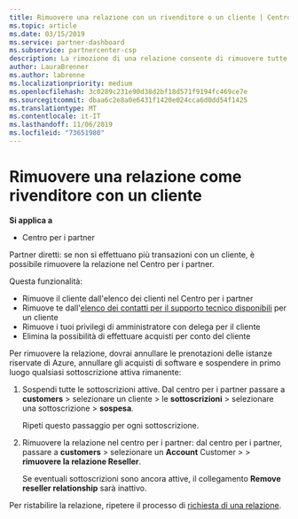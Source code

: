 ```yaml
---
title: Rimuovere una relazione con un rivenditore o un cliente | Centro per i partner
ms.topic: article
ms.date: 03/15/2019
ms.service: partner-dashboard
ms.subservice: partnercenter-csp
description: La rimozione di una relazione consente di rimuovere tutte le relazioni di business chiuse dalla vista nel Centro per i partner.
author: LauraBrenner
ms.author: labrenne
ms.localizationpriority: medium
ms.openlocfilehash: 3c0289c231e90d38d2bf18d571f9194fc469ce7e
ms.sourcegitcommit: dbaa6c2e8a0e6431f1420e024cca6d0dd54f1425
ms.translationtype: MT
ms.contentlocale: it-IT
ms.lasthandoff: 11/06/2019
ms.locfileid: "73651980"
---
```

# <a name="remove-a-reseller-relationship-with-a-customer"></a>Rimuovere una relazione come rivenditore con un cliente

**Si applica a**

-   Centro per i partner

Partner diretti: se non si effettuano più transazioni con un cliente, è possibile rimuovere la relazione nel Centro per i partner. 

Questa funzionalità:
*  Rimuove il cliente dall'elenco dei clienti nel Centro per i partner
*  Rimuove te dall'[elenco dei contatti per il supporto tecnico disponibili](assign-support-contacts.md) per un cliente
*  Rimuove i tuoi privilegi di amministratore con delega per il cliente
*  Elimina la possibilità di effettuare acquisti per conto del cliente

Per rimuovere la relazione, dovrai annullare le prenotazioni delle istanze riservate di Azure, annullare gli acquisti di software e sospendere in primo luogo qualsiasi sottoscrizione attiva rimanente:
1. Sospendi tutte le sottoscrizioni attive. Dal centro per i partner passare a **customers** > selezionare un cliente > le **sottoscrizioni** > selezionare una sottoscrizione > **sospesa**. 

   Ripeti questo passaggio per ogni sottoscrizione.

2. Rimuovere la relazione nel centro per i partner: dal centro per i partner, passare a **customers** > selezionare un **Account** Customer > > **rimuovere la relazione Reseller**.

   Se eventuali sottoscrizioni sono ancora attive, il collegamento **Remove reseller relationship** sarà inattivo. 

Per ristabilire la relazione, ripetere il processo di [richiesta di una relazione](request-a-relationship-with-a-customer.md).
